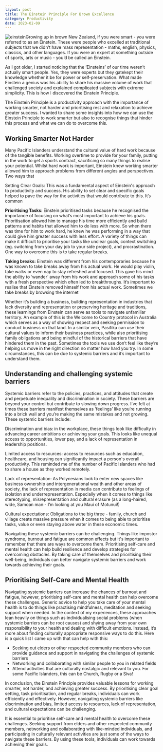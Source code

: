 ```yaml
---
layout: post
title: The Einstein Principle For Brown Excellence
category: Productivity
date: 2023-02-09
---
```


![einstein](/images/albert_einstein.png)Growing up in brown New Zealand, if you were smart - you were referred to as an Einstein. These were people who excelled at traditional subjects that we didn’t have mass representation - maths, english, physics, classics, and other languages. If you were an expert at something outside of sports, arts or music - you’d be called an Einstein.

As I got older, I started noticing that the ‘Einsteins’ of our time weren’t actually smart people. Yes, they were experts but they gatekept their knowledge whether it be for power or self-preservation. What made Einstein a genius was his ability to share his massive volume of work that challenged society and explained complicated subjects with extreme simplicity. This is how I discovered the Einstein Principle.

The Einstein Principle is a productivity approach with the importance of working smarter, not harder and prioritising rest and relaxation to achieve greater success. I wanted to share some insights into how we can use the Einstein Principle to work smarter but also to recognise things that hinder this process and what we can do to overcome this.

## **Working Smarter Not Harder**

Many Pacific Islanders understand the cultural value of hard work because of the tangible benefits. Working overtime to provide for your family, putting in the work to get a sports contract, sacrificing so many things to realise your potential. Whilst hard work is important, Einstein knew working smarter allowed him to approach problems from different angles and perspectives. Two ways that

Setting Clear Goals: This was a fundamental aspect of Einstein's approach to productivity and success. His ability to set clear and specific goals helped to pave the way for the activities that would contribute to this. It’s common 

**Prioritising Tasks**: Einstein prioritised tasks because he recognised the importance of focusing on what’s most important to achieve his goals. Prioritisation allowed him to manage his time more efficiently and build patterns and habits that allowed him to do less with more. So when there was time for him to work hard, he knew he was performing in a way that could give him greater success with less effort. A variety of things can make it difficult to prioritise your tasks like unclear goals, context switching (eg. switching from your day job to your side project), and procrastination. One way to overcome this is to take regular breaks.

**Taking breaks:** Einstein was different from his contemporaries because he was known to take breaks away from his actual work. He would play violin, take walks or even nap to stay refreshed and focused. This gave his mind the ability to ‘wander’ away from his work and approach some of his tasks with a fresh perspective which often led to breakthroughs. It’s important to realise that Einstein removed himself from his actual work. Sometimes we take breaks by browsing the internet  

Whether it’s building a business, building representation in industries that lack diversity and representation or preserving heritage and traditions, these learnings from Einstein can serve as tools to navigate unfamiliar territory. An example of this is the Welcome to Country protocol in Australia which serves as a way of showing respect and seeking permission to conduct business on that land. In a similar vein, Pasifika can use their cultural values to inform their business practices, while also prioritising family obligations and being mindful of the historical barriers that have hindered them in the past. Sometimes the tools we use don’t feel like they’re helping us move in the right direction no matter how hard you try. In some circumstances, this can be due to systemic barriers and it’s important to understand them.

## **Understanding and challenging systemic barriers**

Systemic barriers refer to the policies, practices, and attitudes that create and perpetuate inequality and discrimination in society. These barriers are beyond your control but contribute to slowing down progress. I’ve felt at times these barriers manifest themselves as ‘feelings’ like you’re running into a brick wall and you’re making the same mistakes and not growing. These systemic barriers include:

Discrimination and bias: in the workplace, these things look like difficulty in advancing career ambitions or achieving your goals. This looks like unequal access to opportunities, lower pay, and a lack of representation in leadership positions.

Limited access to resources: access to resources such as education, healthcare, and housing can significantly impact a person's overall productivity. This reminded me of the number of Pacific Islanders who had to share a house as they worked remotely.

Lack of representation: As Polynesians look to enter new spaces like business ownership and intergenerational wealth and other areas of society, the lack of representation in media can contribute to feelings of isolation and underrepresentation. Especially when it comes to things like stereotyping, misrepresentation and cultural erasure (as a long-haired, wide, Samoan man - I’m looking at you Maui of Motunui!)

Cultural expectations: Obligations to the big three - family, church and village create massive pressure when it comes to being able to prioritise tasks, value or even staying above water in these economic times.

Navigating these systemic barriers can be challenging. Things like impostor syndrome, burnout and fatigue are common effects but it's important to remember that there are ways to overcome them. Prioritising self-care and mental health can help build resilience and develop strategies for overcoming obstacles. By taking care of themselves and prioritising their well-being, individuals can better navigate systemic barriers and work towards achieving their goals.

## **Prioritising Self-Care and Mental Health**

Navigating systemic barriers can increase the chances of burnout and fatigue, however, prioritising self-care and mental health can help overcome these challenges. Generic advice to help you take care of your mental health is to do things like practising mindfulness, meditation and seeking support when needed. In the context of my experiences, these approaches lean heavily on things such as individualising social problems (when systemic barriers can be root causes) and shying away from your own responsibility to your health and dealing with difficult emotions. Instead, it’s more about finding culturally appropriate responsive ways to do this. Here is a quick list I came up with that can help with this:

- Seeking out elders or other respected community members who can provide guidance and support in navigating the challenges of systemic barriers
- Networking and collaborating with similar people to you in related fields
- Attend activities that are culturally nostalgic and relevant to you. For some Pacific Islanders, this can be Church, Rugby or a Siva!

In conclusion, the Einstein Principle provides valuable lessons for working smarter, not harder, and achieving greater success. By prioritising clear goal setting, task prioritisation, and regular breaks, individuals can work efficiently and effectively. However, navigating systemic barriers like discrimination and bias, limited access to resources, lack of representation, and cultural expectations can be challenging. 

It is essential to prioritise self-care and mental health to overcome these challenges. Seeking support from elders and other respected community members, networking and collaborating with like-minded individuals, and participating in culturally relevant activities are just some of the ways to navigate these barriers. By using these tools, individuals can work towards achieving their goals.